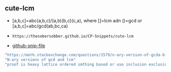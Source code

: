 
## cute-lcm

- [a,b,c]=abc(a,b,c)/(a,b)(b,c)(c,a), where []=lcm adn ()=gcd or [a,b,c]=abc/gcd(ab,bc,ca)
- ```
  https://thesobersobber.github.io/CP-Snippets/cute-lcm
  ```
- [github-snip-file](https://github.com/theSoberSobber/CP-Snippets/blob/main/snippets.json#L867)

```cpp
"https://math.stackexchange.com/questions/1579/n-ary-version-of-gcda-b-space-lcma-b-ab"
"N-ary versions of gcd and lcm"
"proof is heavy lattice ordered smthing based or use inclusion exclusion"

```
